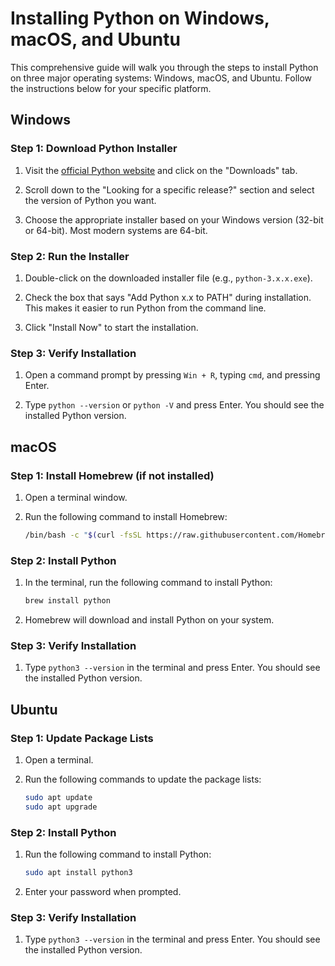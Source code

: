 # Installing Python on Windows, macOS, and Ubuntu

This comprehensive guide will walk you through the steps to install Python on three major operating systems: Windows, macOS, and Ubuntu. Follow the instructions below for your specific platform.

## Windows

### Step 1: Download Python Installer

1. Visit the [official Python website](https://www.python.org/downloads/) and click on the "Downloads" tab.

2. Scroll down to the "Looking for a specific release?" section and select the version of Python you want.

3. Choose the appropriate installer based on your Windows version (32-bit or 64-bit). Most modern systems are 64-bit.

### Step 2: Run the Installer

1. Double-click on the downloaded installer file (e.g., `python-3.x.x.exe`).

2. Check the box that says "Add Python x.x to PATH" during installation. This makes it easier to run Python from the command line.

3. Click "Install Now" to start the installation.

### Step 3: Verify Installation

1. Open a command prompt by pressing `Win + R`, typing `cmd`, and pressing Enter.

2. Type `python --version` or `python -V` and press Enter. You should see the installed Python version.

## macOS

### Step 1: Install Homebrew (if not installed)

1. Open a terminal window.

2. Run the following command to install Homebrew:

    ```bash
    /bin/bash -c "$(curl -fsSL https://raw.githubusercontent.com/Homebrew/install/HEAD/install.sh)"
    ```

### Step 2: Install Python

1. In the terminal, run the following command to install Python:

    ```bash
    brew install python
    ```

2. Homebrew will download and install Python on your system.

### Step 3: Verify Installation

1. Type `python3 --version` in the terminal and press Enter. You should see the installed Python version.

## Ubuntu

### Step 1: Update Package Lists

1. Open a terminal.

2. Run the following commands to update the package lists:

    ```bash
    sudo apt update
    sudo apt upgrade
    ```

### Step 2: Install Python

1. Run the following command to install Python:

    ```bash
    sudo apt install python3
    ```

2. Enter your password when prompted.

### Step 3: Verify Installation

1. Type `python3 --version` in the terminal and press Enter. You should see the installed Python version.
